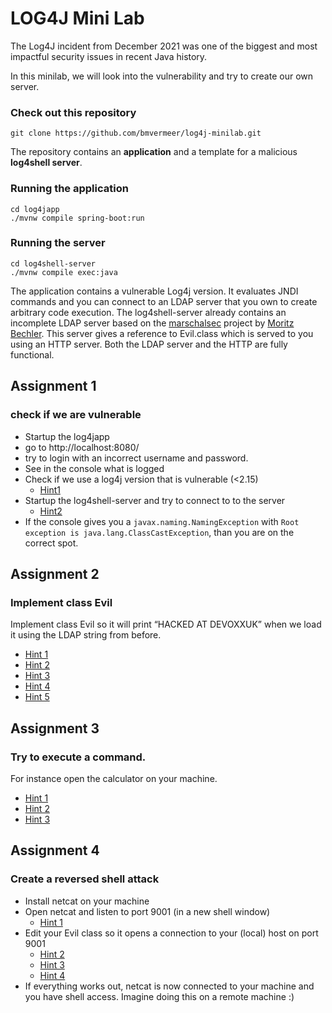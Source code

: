 # LOG4J Mini Lab

The Log4J incident from December 2021 was one of the biggest and most impactful security issues in recent Java history. 

In this minilab, we will look into the vulnerability and try to create our own server. 

### Check out this repository

```
git clone https://github.com/bmvermeer/log4j-minilab.git
```

The repository contains an __application__ and a template for a malicious __log4shell server__.

### Running the application
```
cd log4japp
./mvnw compile spring-boot:run 
```

### Running the server
```
cd log4shell-server 
./mvnw compile exec:java
```

The application contains a vulnerable Log4j version. It evaluates JNDI commands and you can connect to an LDAP server that you own to create arbitrary code execution.
The log4shell-server already contains an incomplete LDAP server based on the [marschalsec](https://github.com/mbechler/marshalsec/blob/master/src/main/java/marshalsec/jndi/LDAPRefServer.java) project by [Moritz Bechler](https://github.com/mbechler). This server gives a reference to Evil.class which is served to you using an HTTP server. Both the LDAP server and the HTTP are fully functional.

## Assignment 1 
### check if we are vulnerable

- Startup the log4japp 
- go to http://localhost:8080/
- try to login with an incorrect username and password.
- See in the console what is logged
- Check if we use a log4j version that is vulnerable (<2.15) 
	- ​​[Hint1](/hints/a1/hint1.md)
- Startup the log4shell-server and try to connect to to the server
	- [Hint2](/hints/a1/hint2.md)
- If the console gives you a `javax.naming.NamingException` with `Root exception is java.lang.ClassCastException`, than you are on the correct spot.

## Assignment 2
### Implement class Evil


Implement class Evil so it will print “HACKED AT DEVOXXUK” when we load it using the LDAP string from before.

- [Hint 1](/hints/a2/hint1.md)
- [Hint 2](/hints/a2/hint2.md)
- [Hint 3](/hints/a2/hint3.md)
- [Hint 4](/hints/a2/hint4.md)
- [Hint 5](/hints/a2/hint5.md)

## Assignment 3
### Try to execute a command. 

For instance open the calculator on your machine.


- [Hint 1](/hints/a3/hint1.md)
- [Hint 2](/hints/a3/hint2.md)
- [Hint 3](/hints/a3/hint3.md)

## Assignment 4
### Create a reversed shell attack

- Install netcat on your machine 
- Open netcat and listen to port 9001 (in a new shell window)
	- [Hint 1](/hints/a4/hint1.md)
- Edit your Evil class so it opens a connection to your (local) host on port 9001
	- [Hint 2](/hints/a4/hint2.md)
	- [Hint 3](/hints/a4/hint3.md)
	- [Hint 4](/hints/a4/hint4.md)
- If everything works out, netcat is now connected to your machine and you have shell access. Imagine doing this on a remote machine :)





